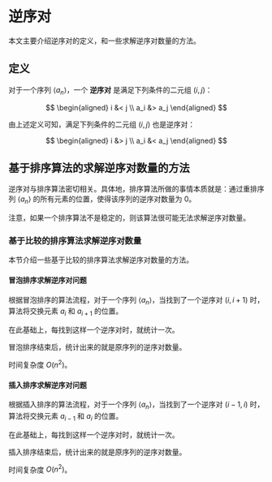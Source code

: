 # 逆序对

本文主要介绍逆序对的定义，和一些求解逆序对数量的方法。

## 定义

对于一个序列 $\left< a_n \right>$，一个 **逆序对** 是满足下列条件的二元组 $(i, j)$：

$$
\begin{aligned}
i &< j
\\
a_i &> a_j
\end{aligned}
$$

由上述定义可知，满足下列条件的二元组 $(i, j)$ 也是逆序对：

$$
\begin{aligned}
i &> j
\\
a_i &< a_j
\end{aligned}
$$

## 基于排序算法的求解逆序对数量的方法

逆序对与排序算法密切相关。具体地，排序算法所做的事情本质就是：通过重排序列 $\left< a_n \right>$ 的所有元素的位置，使得该序列的逆序对数量为 $0$。

注意，如果一个排序算法不是稳定的，则该算法很可能无法求解逆序对数量。

### 基于比较的排序算法求解逆序对数量

本节介绍一些基于比较的排序算法求解逆序对数量的方法。

#### 冒泡排序求解逆序对问题

根据冒泡排序的算法流程，对于一个序列 $\left< a_n \right>$，当找到了一个逆序对 $(i, i+1)$ 时，算法将交换元素 $a_i$ 和 $a_{i+1}$ 的位置。

在此基础上，每找到这样一个逆序对时，就统计一次。

冒泡排序结束后，统计出来的就是原序列的逆序对数量。

时间复杂度 $O(n^2)$。

#### 插入排序求解逆序对问题

根据插入排序的算法流程，对于一个序列 $\left< a_n \right>$，当找到了一个逆序对 $(i-1, i)$ 时，算法将交换元素 $a_{i-1}$ 和 $a_i$ 的位置。

在此基础上，每找到这样一个逆序对时，就统计一次。

插入排序结束后，统计出来的就是原序列的逆序对数量。

时间复杂度 $O(n^2)$。
